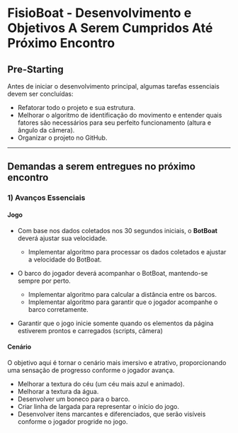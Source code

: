 # FisioBoat - Desenvolvimento e Objetivos A Serem Cumpridos Até Próximo Encontro

## Pre-Starting
Antes de iniciar o desenvolvimento principal, algumas tarefas essenciais devem ser concluídas:

- Refatorar todo o projeto e sua estrutura.
- Melhorar o algoritmo de identificação do movimento e entender quais fatores são necessários para seu perfeito funcionamento (altura e ângulo da câmera).
- Organizar o projeto no GitHub.

---

## Demandas a serem entregues no próximo encontro

### 1) Avanços Essenciais

#### Jogo

- Com base nos dados coletados nos 30 segundos iniciais, o **BotBoat** deverá ajustar sua velocidade.
  * Implementar algoritmo para processar os dados coletados e ajustar a velocidade do BotBoat.

- O barco do jogador deverá acompanhar o BotBoat, mantendo-se sempre por perto.
  * Implementar algoritmo para calcular a distância entre os barcos.
  * Implementar algoritmo para garantir que o jogador acompanhe o barco corretamente.

- Garantir que o jogo inicie somente quando os elementos da página estiverem prontos e carregados (scripts, câmera)


#### Cenário
O objetivo aqui é tornar o cenário mais imersivo e atrativo, proporcionando uma sensação de progresso conforme o jogador avança.

- Melhorar a textura do céu (um céu mais azul e animado).
- Melhorar a textura da água.
- Desenvolver um boneco para o barco.
- Criar linha de largada para representar o início do jogo.
- Desenvolver itens marcantes e diferenciados, que serão visíveis conforme o jogador progride no jogo.
